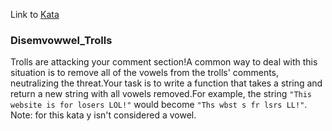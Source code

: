 Link to [Kata](https://www.codewars.com/kata/52fba66badcd10859f00097e)

### Disemvowwel_Trolls<kyu7>

Trolls are attacking your comment section!A common way to deal with this situation is to remove all of the vowels from the trolls' comments, neutralizing the threat.Your task is to write a function that takes a string and return a new string with all vowels removed.For example, the string `"This website is for losers LOL!"` would become `"Ths wbst s fr lsrs LL!"`.
Note: for this kata y isn't considered a vowel.